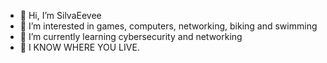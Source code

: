 - 👋 Hi, I’m SilvaEevee
- 👀 I’m interested in games, computers, networking, biking and swimming
- 🌱 I’m currently learning cybersecurity and networking
- 💞️ I KNOW WHERE YOU LIVE.

